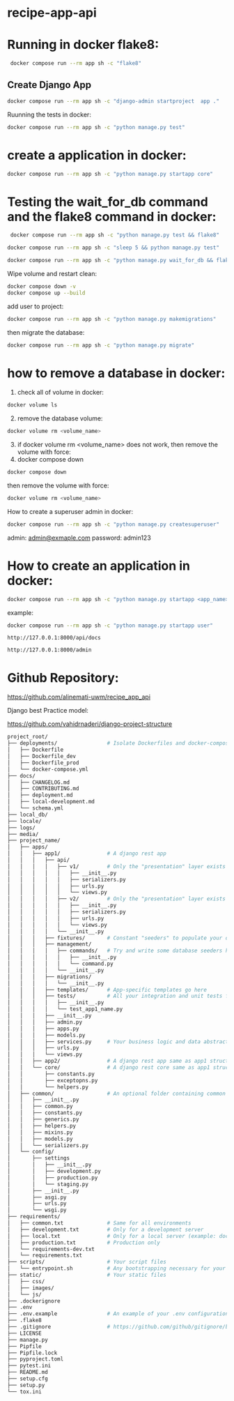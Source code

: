 # recipe-app-api



# Running in docker flake8:

```bash
 docker compose run --rm app sh -c "flake8"
 ```


## Create Django App

```bash
docker compose run --rm app sh -c "django-admin startproject  app ."
```


Ruunning the tests in docker:

```bash
docker compose run --rm app sh -c "python manage.py test"
```



# create a application in docker:

```bash
docker compose run --rm app sh -c "python manage.py startapp core"
```


# Testing the wait_for_db command and the flake8 command in docker:

```bash
 docker compose run --rm app sh -c "python manage.py test && flake8"
```

```bash
docker compose run --rm app sh -c "sleep 5 && python manage.py test"
```


```bash
docker compose run --rm app sh -c "python manage.py wait_for_db && flake8"
```



 Wipe volume and restart clean:
```bash
docker compose down -v
docker compose up --build
```


add user to project:

```bash
docker compose run --rm app sh -c "python manage.py makemigrations"
```

then migrate the database:

```bash
docker compose run --rm app sh -c "python manage.py migrate"
```


# how to remove a database in docker:

1. check all of volume in docker:

```bash
docker volume ls
```

2. remove the database volume:
```bash
docker volume rm <volume_name>
```

3. if docker volume rm <volume_name> does not work, then remove the volume with force:
3. docker compose down

```bash
docker compose down
```

then remove the volume with force:
```bash
docker volume rm <volume_name>
```



How to create a superuser admin in docker:

```bash
docker compose run --rm app sh -c "python manage.py createsuperuser"
```

admin: admin@exmaple.com
password: admin123


# How to create an application in docker:

```bash
docker compose run --rm app sh -c "python manage.py startapp <app_name>"
```

example:
```bash
docker compose run --rm app sh -c "python manage.py startapp user"
```


```docs
http://127.0.0.1:8000/api/docs
```

```admin
http://127.0.0.1:8000/admin
```


# Github Repository:

https://github.com/alinemati-uwm/recipe_app_api

Django best Practice model:

https://github.com/vahidrnaderi/django-project-structure

```bash
project_root/
├── deployments/                # Isolate Dockerfiles and docker-compose files here.
│   ├── Dockerfile
│   ├── Dockerfile_dev
│   ├── Dockerfile_prod
│   └── docker-compose.yml
├── docs/
│   ├── CHANGELOG.md
│   ├── CONTRIBUTING.md
│   ├── deployment.md
│   ├── local-development.md
│   └── schema.yml
├── local_db/
├── locale/
├── logs/
├── media/
├── project_name/
│   ├── apps/
│   │   ├── app1/               # A django rest app
│   │   │   ├── api/
│   │   │   │   ├── v1/         # Only the "presentation" layer exists here.
│   │   │   │   │   ├── __init__.py
│   │   │   │   │   ├── serializers.py
│   │   │   │   │   ├── urls.py
│   │   │   │   │   └── views.py
│   │   │   │   ├── v2/         # Only the "presentation" layer exists here.
│   │   │   │   │   ├── __init__.py
│   │   │   │   │   ├── serializers.py
│   │   │   │   │   ├── urls.py
│   │   │   │   │   └── views.py
│   │   │   │   └── __init__.py
│   │   │   ├── fixtures/       # Constant "seeders" to populate your database
│   │   │   ├── management/
│   │   │   │   ├── commands/   # Try and write some database seeders here
│   │   │   │   │   ├── __init__.py
│   │   │   │   │   └── command.py
│   │   │   │   └── __init__.py
│   │   │   ├── migrations/
│   │   │   │   └── __init__.py
│   │   │   ├── templates/      # App-specific templates go here
│   │   │   ├── tests/          # All your integration and unit tests for an app go here.
│   │   │   │   ├── __init__.py
│   │   │   │   └── test_app1_name.py
│   │   │   ├── __init__.py
│   │   │   ├── admin.py
│   │   │   ├── apps.py
│   │   │   ├── models.py
│   │   │   ├── services.py     # Your business logic and data abstractions go here.
│   │   │   ├── urls.py
│   │   │   └── views.py
│   │   ├── app2/               # A django rest app same as app1 structure
│   │   └── core/               # A django rest core same as app1 structure plus following files
│   │       ├── constants.py
│   │       ├── exceptopns.py
│   │       └── helpers.py
│   ├── common/                 # An optional folder containing common "stuff" for the entire project
│   │   ├── __init__.py
│   │   ├── common.py
│   │   ├── constants.py
│   │   ├── generics.py
│   │   ├── helpers.py
│   │   ├── mixins.py
│   │   ├── models.py
│   │   └── serializers.py
│   └── config/
│       ├── settings
│       │   ├── __init__.py
│       │   ├── development.py
│       │   ├── production.py
│       │   └── staging.py
│       ├── __init__.py
│       ├── asgi.py
│       ├── urls.py
│       └── wsgi.py
├── requirements/
│   ├── common.txt              # Same for all environments
│   ├── development.txt         # Only for a development server
│   ├── local.txt               # Only for a local server (example: docs, performance testing, etc.)
│   ├── production.txt          # Production only
│   └── requirements-dev.txt
│   └── requirements.txt
├── scripts/                    # Your script files
│   └── entrypoint.sh           # Any bootstrapping necessary for your application
├── static/                     # Your static files
│   ├── css/
│   ├── images/
│   └── js/
├── .dockerignore
├── .env
├── .env.example                # An example of your .env configurations. Add necessary comments.
├── .flake8
├── .gitignore                  # https://github.com/github/gitignore/blob/main/Python.gitignore
├── LICENSE
├── manage.py
├── Pipfile
├── Pipfile.lock
├── pyproject.toml
├── pytest.ini
├── README.md
├── setup.cfg
├── setup.py
└── tox.ini
```
